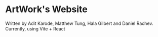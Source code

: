 # ArtWork's Website

Written by Adit Karode, Matthew Tung, Hala Gilbert and Daniel Rachev. 
Currently, using Vite + React
